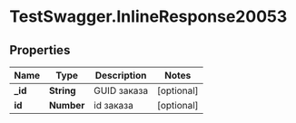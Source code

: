 # TestSwagger.InlineResponse20053

## Properties

Name | Type | Description | Notes
------------ | ------------- | ------------- | -------------
**_id** | **String** | GUID заказа | [optional] 
**id** | **Number** | id заказа | [optional] 


